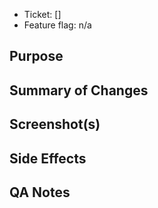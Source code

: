 <!--
  Before you submit your Pull Request, make sure you picked the correct branch:
    - For hotfixes, select "master" as the target branch
    - For new features and non-hotfix bugfixes, select "develop" as the target branch
    - For release feature fixes, select the relevant release branch (release/X.Y.Z) as the target branch

  Ticketd PRs should be prefixed with the ticket id, e.g. `feat(ENG-123): some really great stuff`
-->

- Ticket: []
- Feature flag: n/a

## Purpose

<!-- Describe the purpose of your changes. -->

## Summary of Changes

<!-- Briefly describe or list your changes. -->

## Screenshot(s)

<!-- Attach screenshots if applicable. -->

## Side Effects

<!-- Any possible side effects? (https://en.wikipedia.org/wiki/Side_effect_%28computer_science%29) -->

## QA Notes

<!--
  Does this change need QA? If so, this section is required.
    - What pages should be tested?
    - Is cross-browser testing required/recommended?
    - What edge cases should QA be aware of?
    - What level of risk would you expect these changes to have?
    - For each feature flag (if any), what is the expected behavior with the flag enabled vs disabled?
-->
